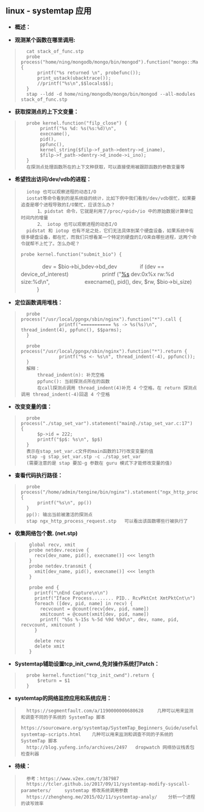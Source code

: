 ## linux - systemtap 应用
- **概述：**
>
>
>
>
>
>
>
>

- **观测某个函数在哪里调用:**
>       cat stack_of_func.stp
>       probe process("home/ning/mongodb/mongo/bin/mongod").function("mongo::Matcher::matchesDotted").return {
>           printf("%s returned \n", probefunc());
>           print_ustack(ubacktrace());
>           //printf("%s\n",$$locals$$);
>       }
>       stap --ldd -d home/ning/mongodb/mongo/bin/mongod --all-modules stack_of_func.stp
>
>
>

- **获取探测点的上下文变量：**
>       probe kernel.function("filp_close") {
>            printf("%s %d: %s(%s:%d)\n",
>            execname(),
>            pid(),
>            ppfunc(),
>            kernel_string($filp->f_path->dentry->d_iname),
>            $filp->f_path->dentry->d_inode->i_ino);
>       }
>       在探测点处理函数所在的上下文种获取，可以直接使用被跟踪函数的参数变量等
>
>

- **希望找出访问/dev/vdb的进程：**
>       iotop 也可以观察进程的动态I/O
>       iostat等命令看到的是系统级的统计，比如下例中我们看到/dev/vdb很忙，如果要追查是哪个进程导致的I/O繁忙，应该怎么办？
>           1、pidstat 命令，它就是利用了/proc/<pid>/io 中的原始数据计算单位时间内的增量
>           2、 iotop 也可以观察进程的动态I/O
>       pidstat 和 iotop 也有不足之处，它们无法具体到某个硬盘设备，如果系统中有很多硬盘设备，都在忙，而我们只想看某一个特定的硬盘的I/O来自哪些进程，这两个命令就帮不上忙了。怎么办呢？
>
>     probe kernel.function("submit_bio") {
>  　　　　dev = $bio->bi_bdev->bd_dev
>  　　　　if (dev == device_of_interest)
>    　　　　　　printf ("[%s](%d) dev:0x%x rw:%d size:%d\n",
>           　　　　　　 execname(), pid(), dev, $rw, $bio->bi_size)
>　　　}
>
>
>
>

- **定位函数调用堆栈：**
>       probe process("/usr/local/ppngx/sbin/nginx").function("*").call {
>                   printf("=========== %s -> %s(%s)\n", thread_indent(4), ppfunc(), $$parms);
>       }
>
>       probe process("/usr/local/ppngx/sbin/nginx").function("*").return {
>                   printf("%s <- %s\n", thread_indent(-4), ppfunc());
>       }
>       解释：
>           thread_indent(n): 补充空格
>           ppfunc(): 当前探测点所在的函数
>           在call探测点调用 thread_indent(4)补充 4 个空格，在 return 探测点调用 thread_indent(-4)回退 4 个空格
>

- **改变变量的值：**
>       probe process("./stap_set_var").statement("main@./stap_set_var.c:17") {
>           $p->id = 222;
>           printf("$p$: %s\n", $p$)
>       }
>       表示在stap_set_var.c文件的main函数的17行改变变量的值
>       stap -g stap_set_var.stp -c ./stap_set_var
>       (需要注意的是 stap 要加-g 参数在 guru 模式下才能修改变量的值)
>
>

- **查看代码执行路径：**
>       probe process("/home/admin/tengine/bin/nginx").statement("ngx_http_process_request@src/http/ngx_http_request.c:*") {
>           printf("%s\n", pp())
>       }
>       pp(): 输出当前被激活的探测点
>       stap ngx_http_process_request.stp   可以看出该函数哪些行被执行了
>

- **收集网络包个数. (net.stp)**
>        global recv, xmit
>        probe netdev.receive {
>          recv[dev_name, pid(), execname()] <<< length
>        }
>        probe netdev.transmit {
>          xmit[dev_name, pid(), execname()] <<< length
>        }
>
>        probe end {
>          printf("\nEnd Capture\n\n")
>          printf("Iface Process........ PID.. RcvPktCnt XmtPktCnt\n")
>          foreach ([dev, pid, name] in recv) {
>            recvcount = @count(recv[dev, pid, name])
>            xmitcount = @count(xmit[dev, pid, name])
>            printf( "%5s %-15s %-5d %9d %9d\n", dev, name, pid, recvcount, xmitcount )
>          }
>
>          delete recv
>          delete xmit
>        }
>

- **Systemtap辅助设置tcp_init_cwnd,免对操作系统打Patch：**
>       probe kernel.function("tcp_init_cwnd").return {
>           $return = $1
>       }
>

- **systemtap的网络监控应用和系统应用：**
>       https://segmentfault.com/a/1190000000680628     几种可以用来监测和调查不同的子系统的 SystemTap 脚本
>       https://sourceware.org/systemtap/SystemTap_Beginners_Guide/useful-systemtap-scripts.html    几种可以用来监测和调查不同的子系统的 SystemTap 脚本
>       http://blog.yufeng.info/archives/2497   dropwatch 网络协议栈丢包检查利器
>
>

- **待续：**
>       参考：https://www.v2ex.com/t/387987
>       https://tcler.github.io/2017/09/11/systemtap-modify-syscall-parameters/     systemtap 修改系统调用参数
>       https://zhengheng.me/2015/02/11/systemtap-analy/    分析一个进程的读写效率
>
>
>
>
>
>
